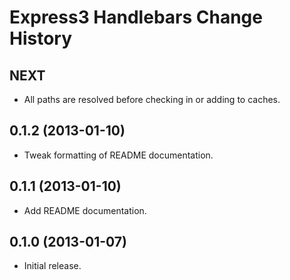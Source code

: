 Express3 Handlebars Change History
==================================

NEXT
----

* All paths are resolved before checking in or adding to caches.


0.1.2 (2013-01-10)
------------------

* Tweak formatting of README documentation.


0.1.1 (2013-01-10)
------------------

* Add README documentation.


0.1.0 (2013-01-07)
------------------

* Initial release.
